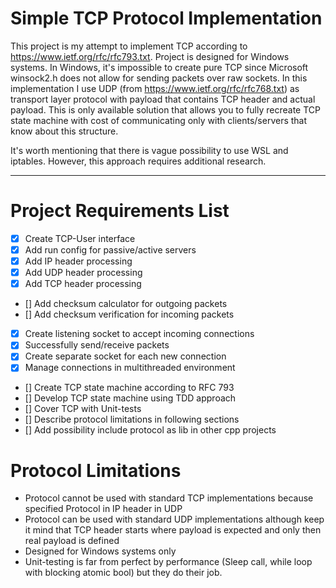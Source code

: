 # Simple TCP Protocol Implementation

This project is my attempt to implement TCP according to https://www.ietf.org/rfc/rfc793.txt. Project is designed for Windows systems.
In Windows, it's impossible to create pure TCP since Microsoft winsock2.h does not allow for sending packets over raw sockets.
In this implementation I use UDP (from https://www.ietf.org/rfc/rfc768.txt) as transport layer protocol with payload that contains TCP header and actual payload.
This is only available solution that allows you to fully recreate TCP state machine 
with cost of communicating only with clients/servers that know about this structure. 

It's worth mentioning that there is vague possibility to use WSL and iptables. 
However, this approach requires additional research.

---

# Project Requirements List
 - [X] Create TCP-User interface
 - [X] Add run config for passive/active servers
 - [X] Add IP header processing
 - [X] Add UDP header processing
 - [X] Add TCP header processing
 - [] Add checksum calculator for outgoing packets
 - [] Add checksum verification for incoming packets
 - [X] Create listening socket to accept incoming connections
 - [X] Successfully send/receive packets
 - [X] Create separate socket for each new connection
 - [X] Manage connections in multithreaded environment
 - [] Create TCP state machine according to RFC 793
 - [] Develop TCP state machine using TDD approach
 - [] Cover TCP with Unit-tests
 - [] Describe protocol limitations in following sections
 - [] Add possibility include protocol as lib in other cpp projects

# Protocol Limitations

 - Protocol cannot be used with standard TCP implementations because specified Protocol in IP header in UDP
 - Protocol can be used with standard UDP implementations although keep it mind that TCP header starts
where payload is expected and only then real payload is defined
 - Designed for Windows systems only
 - Unit-testing is far from perfect by performance (Sleep call, while loop with blocking atomic bool) but they do their job.